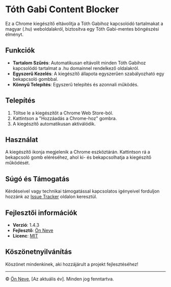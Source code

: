 # Tóth Gabi Content Blocker

Ez a Chrome kiegészítő eltávolítja a Tóth Gabihoz kapcsolódó tartalmakat a magyar (.hu) weboldalakról, biztosítva egy Tóth Gabi-mentes böngészési élményt.

## Funkciók

- **Tartalom Szűrés**: Automatikusan eltávolít minden Tóth Gabihoz kapcsolódó tartalmat a .hu domainnel rendelkező oldalakról.
- **Egyszerű Kezelés**: A kiegészítő állapota egyszerűen szabályozható egy bekapcsoló gombbal.
- **Könnyű Telepítés**: Egyszerű telepítés és azonnali működés.

## Telepítés

1. Töltse le a kiegészítőt a Chrome Web Store-ból.
2. Kattintson a "Hozzáadás a Chrome-hoz" gombra.
3. A kiegészítő automatikusan aktiválódik.

## Használat

A kiegészítő ikonja megjelenik a Chrome eszköztárán. Kattintson rá a bekapcsoló gomb eléréséhez, ahol ki- és bekapcsolhatja a kiegészítő működését.

## Súgó és Támogatás

Kérdéseivel vagy technikai támogatással kapcsolatos igényeivel forduljon hozzánk az [Issue Tracker](#) oldalon keresztül.

## Fejlesztői információk

- **Verzió**: 1.4.3
- **Fejlesztő**: [Ön Neve](https://github.com/YourUsername)
- **Licenc**: [MIT](LICENSE)

## Köszönetnyilvánítás

Köszönet mindenkinek, aki hozzájárult a projekt fejlesztéséhez!

---

© [Ön Neve](https://github.com/YourUsername), [Az aktuális év]. Minden jog fenntartva.
